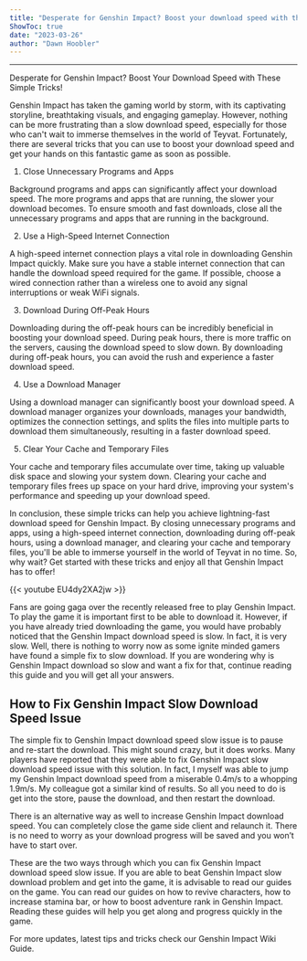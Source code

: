 ```yaml
---
title: "Desperate for Genshin Impact? Boost your download speed with these simple tricks!"
ShowToc: true 
date: "2023-03-26"
author: "Dawn Hoobler"
---
```

*****
Desperate for Genshin Impact? Boost Your Download Speed with These Simple Tricks!

Genshin Impact has taken the gaming world by storm, with its captivating storyline, breathtaking visuals, and engaging gameplay. However, nothing can be more frustrating than a slow download speed, especially for those who can't wait to immerse themselves in the world of Teyvat. Fortunately, there are several tricks that you can use to boost your download speed and get your hands on this fantastic game as soon as possible.

1. Close Unnecessary Programs and Apps

Background programs and apps can significantly affect your download speed. The more programs and apps that are running, the slower your download becomes. To ensure smooth and fast downloads, close all the unnecessary programs and apps that are running in the background.

2. Use a High-Speed Internet Connection

A high-speed internet connection plays a vital role in downloading Genshin Impact quickly. Make sure you have a stable internet connection that can handle the download speed required for the game. If possible, choose a wired connection rather than a wireless one to avoid any signal interruptions or weak WiFi signals.

3. Download During Off-Peak Hours

Downloading during the off-peak hours can be incredibly beneficial in boosting your download speed. During peak hours, there is more traffic on the servers, causing the download speed to slow down. By downloading during off-peak hours, you can avoid the rush and experience a faster download speed.

4. Use a Download Manager

Using a download manager can significantly boost your download speed. A download manager organizes your downloads, manages your bandwidth, optimizes the connection settings, and splits the files into multiple parts to download them simultaneously, resulting in a faster download speed.

5. Clear Your Cache and Temporary Files

Your cache and temporary files accumulate over time, taking up valuable disk space and slowing your system down. Clearing your cache and temporary files frees up space on your hard drive, improving your system's performance and speeding up your download speed.

In conclusion, these simple tricks can help you achieve lightning-fast download speed for Genshin Impact. By closing unnecessary programs and apps, using a high-speed internet connection, downloading during off-peak hours, using a download manager, and clearing your cache and temporary files, you'll be able to immerse yourself in the world of Teyvat in no time. So, why wait? Get started with these tricks and enjoy all that Genshin Impact has to offer!

{{< youtube EU4dy2XA2jw >}} 



Fans are going gaga over the recently released free to play Genshin Impact. To play the game it is important first to be able to download it. However, if you have already tried downloading the game, you would have probably noticed that the Genshin Impact download speed is slow. In fact, it is very slow. Well, there is nothing to worry now as some ignite minded gamers have found a simple fix to slow download. If you are wondering why is Genshin Impact download so slow and want a fix for that, continue reading this guide and you will get all your answers.
 
## How to Fix Genshin Impact Slow Download Speed Issue
 
The simple fix to Genshin Impact download speed slow issue is to pause and re-start the download. This might sound crazy, but it does works. Many players have reported that they were able to fix Genshin Impact slow download speed issue with this solution. In fact, I myself was able to jump my Genshin Impact download speed from a miserable 0.4m/s to a whopping 1.9m/s. My colleague got a similar kind of results. So all you need to do is get into the store, pause the download, and then restart the download.
 
There is an alternative way as well to increase Genshin Impact download speed. You can completely close the game side client and relaunch it. There is no need to worry as your download progress will be saved and you won’t have to start over.
 
These are the two ways through which you can fix Genshin Impact download speed slow issue. If you are able to beat Genshin Impact slow download problem and get into the game, it is advisable to read our guides on the game. You can read our guides on how to revive characters, how to increase stamina bar, or how to boost adventure rank in Genshin Impact. Reading these guides will help you get along and progress quickly in the game.
 
For more updates, latest tips and tricks check our Genshin Impact Wiki Guide.




